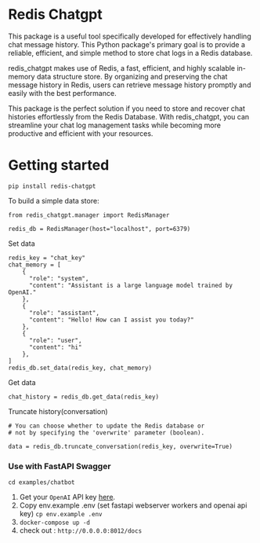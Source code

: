 # Redis Chatgpt
This package is a useful tool specifically developed for effectively handling chat message history. This Python package's primary goal is to provide a reliable, efficient, and simple method to store chat logs in a Redis database.


redis_chatgpt makes use of Redis, a fast, efficient, and highly scalable in-memory data structure store. By organizing and preserving the chat message history in Redis, users can retrieve message history promptly and easily with the best performance.

This package is the perfect solution if you need to store and recover chat histories effortlessly from the Redis Database. With redis_chatgpt, you can streamline your chat log management tasks while becoming more productive and efficient with your resources.

# Getting started
```
pip install redis-chatgpt
```

To build a simple data store:
```
from redis_chatgpt.manager import RedisManager

redis_db = RedisManager(host="localhost", port=6379)
```

Set data
```
redis_key = "chat_key"
chat_memory = [
    {
      "role": "system",
      "content": "Assistant is a large language model trained by OpenAI."
    },
    {
      "role": "assistant",
      "content": "Hello! How can I assist you today?"
    },
    {
      "role": "user",
      "content": "hi"
    },
]
redis_db.set_data(redis_key, chat_memory)

```


Get data
```
chat_history = redis_db.get_data(redis_key)

```

Truncate history(conversation)
```
# You can choose whether to update the Redis database or 
# not by specifying the 'overwrite' parameter (boolean).

data = redis_db.truncate_conversation(redis_key, overwrite=True)

```

### Use with FastAPI Swagger
`cd examples/chatbot`
1. Get your `OpenAI` API key [here](https://platform.openai.com/overview).
2. Copy env.example .env (set fastapi webserver workers and openai api key)
    `cp env.example .env`
3. `docker-compose up -d`
4. check out : `http://0.0.0.0:8012/docs`

